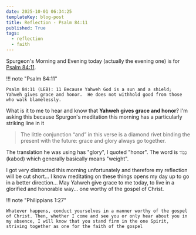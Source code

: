 ```yaml
---
date: 2025-10-01 06:34:25
templateKey: blog-post
title: Reflection - Psalm 84:11
published: True
tags:
  - reflection
  - faith
---
```


Spurgeon's Morning and Evening today (actually the evening one) is for [Psalm 84:11](https://www.biblegateway.com/passage/?search=Psalm+84%3A11&version=ESV).

!!! note "Psalm 84:11"

    Psalm 84:11 (LEB): 11 Because Yahweh God is a sun and a shield;  Yahweh gives grace and honor.  He does not withhold good from those who walk blamelessly.

What is it to me to hear and know that **Yahweh gives grace and honor**? I'm asking this because Spurgon's meditation this morning has a particularly striking line in it

> The little conjunction “and” in this verse is a diamond rivet binding the present with the future: grace and glory always go together.

The translation he was using has "glory", I quoted "honor". The word is `כָּבוֹד` (kabod) which generally basically means "weight".

I got very distracted this morning unfortunately and therefore my reflection will be cut short... I know meditating on these things opens my day up to go in a better direction... May Yahweh give grace to me today, to live in a glorified and honorable way... one worthy of the gospel of Christ.

!!! note "Philippians 1:27"

    Whatever happens, conduct yourselves in a manner worthy of the gospel of Christ. Then, whether I come and see you or only hear about you in my absence, I will know that you stand firm in the one Spirit, striving together as one for the faith of the gospel
